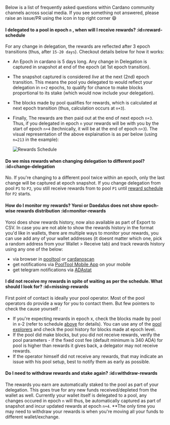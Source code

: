   
  
Below is a list of frequently asked questions within Cardano community channels across social media. If you see something not answered, please raise an issue/PR using the icon in top right corner :smile:

#### I delegated to a pool in epoch `n` , when will I receive rewards? :id=reward-schedule
For any change in delegation, the rewards are reflected after 3 epoch transitions (thus, after `15-20 days`). Checkout details below for how it works:
- An Epoch in cardano is 5 days long. Any change in Delegation is captured in snapshot at end of the epoch (at 1st epoch transition).
- The snapshot captured is considered *live* at the next (2nd) epoch transition. This means the pool you delegated to would reflect your delegation in `n+2` epochs, to qualify for chance to make blocks proportional to its stake (which would now include your delegation).
- The blocks made by pool qualifies for rewards, which is calculated at next epoch transition (thus, calculation occurs at `n+3`).
- Finally, The rewards are then paid out at the end of next epoch `n+3`.
Thus, if you delegated in epoch `n` your rewards will be with you by the start of epoch `n+4` (technically, it will be at the end of epoch `n+3`).
The visual representation of the above explaination is as per below (using `n=213` in the example):

  ![Rewards Schedule](https://raw.githubusercontent.com/cardano-community/support-faq/images/docs/images/rewards-schedule.jpg)

#### Do we miss rewards when changing delegation to different pool? :id=change-delegation
No.
If you're changing to a different pool twice within an epoch, only the last change will be captured at epoch snapshot.
If you change delegation from pool `P1` to `P2`, you still receive rewards from  to pool `P1` until [reward schedule](#reward-schedule) for `P2` starts.

#### How do I monitor my rewards? Yoroi or Daedalus does not show epoch-wise rewards distribution :id=monitor-rewards
Yoroi does show rewards history, now also available as part of Export to CSV. In case you are not able to show the rewards history in the format you'd like in wallets, there are multiple ways to monitor your rewards, you can use add any of your wallet addresses (it doesnt matter which one, pick a random address from your Wallet > Receive tab) and track rewards history using any one of the below:
- via browser in [pooltool] or [cardanoscan]
- get notifications via [PoolTool Mobile App](https://pegasuspool.info/) on your mobile
- get telegram notifications via [ADAstat](https://t.me/AdaStatBot)

#### I did not receive my rewards in spite of waiting as per the schedule. What should I look for? :id=missing-rewards
First point of contact is ideally your pool operator. Most of the pool operators do provide a way for you to contact them. But few pointers to check the cause yourself :
- If you're expecting rewards in epoch x, check the blocks made by pool in x-2 (refer to schedule [above](#reward-schedule) for details).  You can use any of the [pool explorers](explorers.md#list) and check the pool history for blocks made at epoch level.
- If the pool did make blocks, but you did not receive rewards, verify the pool parameters - if the fixed cost fee (default minimum is 340 ADA) for pool is higher than rewards it gives back, a delegator may not receive rewards.
- If the operator himself did not receive any rewards, that may indicate an issue with his pool setup, best to notify them as early as possible.

#### Do I need to withdraw rewards and stake again? :id=withdraw-rewards
The rewards you earn are automatically staked to the pool as part of your delegation. This goes true for any new funds received/depleted from the wallet as well. Currently your wallet itself is delegated to a pool, any changes occured in epoch `n` will thus, be automatically captured as part of snapshot and incur updated rewards at epoch `n+4`. **The only time you may need to withdraw your rewards is when you're moving all your funds to different wallet/exchange. 

[pooltool]: https://pooltool.io
[cardanoscan]: https://cardanoscan.io
[adapools]: https://adapools.org
